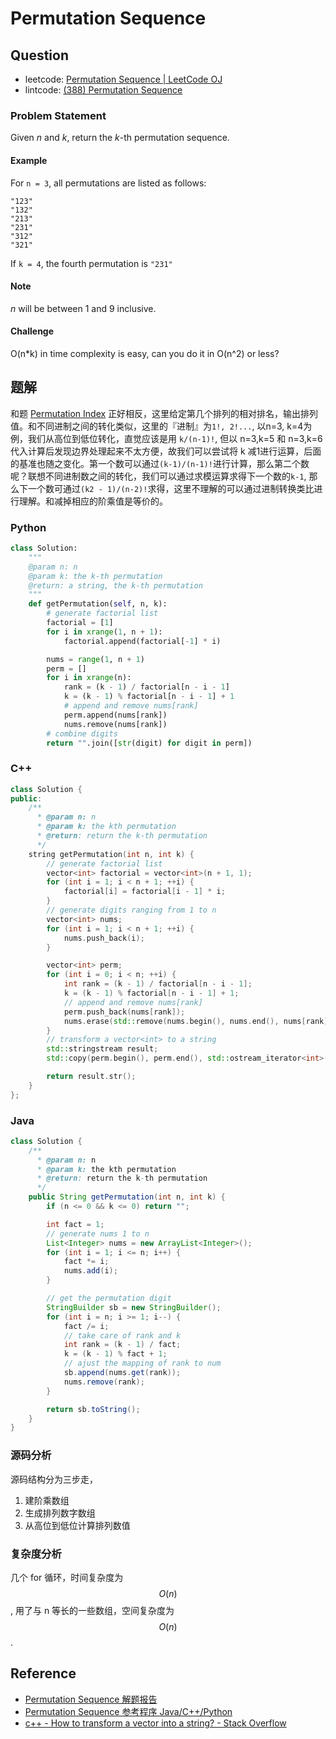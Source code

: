 # Permutation Sequence

## Question

* leetcode: [Permutation Sequence \| LeetCode OJ](https://leetcode.com/problems/permutation-sequence/)
* lintcode: [\(388\) Permutation Sequence](http://www.lintcode.com/en/problem/permutation-sequence/)

### Problem Statement

Given _n_ and _k_, return the _k_-th permutation sequence.

#### Example

For `n = 3`, all permutations are listed as follows:

```text
"123"
"132"
"213"
"231"
"312"
"321"
```

If `k = 4`, the fourth permutation is `"231"`

#### Note

_n_ will be between 1 and 9 inclusive.

#### Challenge

O\(n\*k\) in time complexity is easy, can you do it in O\(n^2\) or less?

## 题解

和题 [Permutation Index](http://algorithm.yuanbin.me/zh-hans/exhaustive_search/permutation_index.html) 正好相反，这里给定第几个排列的相对排名，输出排列值。和不同进制之间的转化类似，这里的『进制』为`1!, 2!...`, 以n=3, k=4为例，我们从高位到低位转化，直觉应该是用 `k/(n-1)!`, 但以 n=3,k=5 和 n=3,k=6 代入计算后发现边界处理起来不太方便，故我们可以尝试将 k 减1进行运算，后面的基准也随之变化。第一个数可以通过`(k-1)/(n-1)!`进行计算，那么第二个数呢？联想不同进制数之间的转化，我们可以通过求模运算求得下一个数的`k-1`, 那么下一个数可通过`(k2 - 1)/(n-2)!`求得，这里不理解的可以通过进制转换类比进行理解。和减掉相应的阶乘值是等价的。

### Python

```python
class Solution:
    """
    @param n: n
    @param k: the k-th permutation
    @return: a string, the k-th permutation
    """
    def getPermutation(self, n, k):
        # generate factorial list
        factorial = [1]
        for i in xrange(1, n + 1):
            factorial.append(factorial[-1] * i)

        nums = range(1, n + 1)
        perm = []
        for i in xrange(n):
            rank = (k - 1) / factorial[n - i - 1]
            k = (k - 1) % factorial[n - i - 1] + 1
            # append and remove nums[rank]
            perm.append(nums[rank])
            nums.remove(nums[rank])
        # combine digits
        return "".join([str(digit) for digit in perm])
```

### C++

```cpp
class Solution {
public:
    /**
      * @param n: n
      * @param k: the kth permutation
      * @return: return the k-th permutation
      */
    string getPermutation(int n, int k) {
        // generate factorial list
        vector<int> factorial = vector<int>(n + 1, 1);
        for (int i = 1; i < n + 1; ++i) {
            factorial[i] = factorial[i - 1] * i;
        }
        // generate digits ranging from 1 to n
        vector<int> nums;
        for (int i = 1; i < n + 1; ++i) {
            nums.push_back(i);
        }

        vector<int> perm;
        for (int i = 0; i < n; ++i) {
            int rank = (k - 1) / factorial[n - i - 1];
            k = (k - 1) % factorial[n - i - 1] + 1;
            // append and remove nums[rank]
            perm.push_back(nums[rank]);
            nums.erase(std::remove(nums.begin(), nums.end(), nums[rank]), nums.end());
        }
        // transform a vector<int> to a string
        std::stringstream result;
        std::copy(perm.begin(), perm.end(), std::ostream_iterator<int>(result, ""));

        return result.str();
    }
};
```

### Java

```java
class Solution {
    /**
      * @param n: n
      * @param k: the kth permutation
      * @return: return the k-th permutation
      */
    public String getPermutation(int n, int k) {
        if (n <= 0 && k <= 0) return "";

        int fact = 1;
        // generate nums 1 to n
        List<Integer> nums = new ArrayList<Integer>();
        for (int i = 1; i <= n; i++) {
            fact *= i;
            nums.add(i);
        }

        // get the permutation digit
        StringBuilder sb = new StringBuilder();
        for (int i = n; i >= 1; i--) {
            fact /= i;
            // take care of rank and k
            int rank = (k - 1) / fact;
            k = (k - 1) % fact + 1;
            // ajust the mapping of rank to num
            sb.append(nums.get(rank));
            nums.remove(rank);
        }

        return sb.toString();
    }
}
```

### 源码分析

源码结构分为三步走，

1. 建阶乘数组
2. 生成排列数字数组
3. 从高位到低位计算排列数值

### 复杂度分析

几个 for 循环，时间复杂度为 $$O(n)$$, 用了与 n 等长的一些数组，空间复杂度为 $$O(n)$$.

## Reference

* [Permutation Sequence 解题报告](http://blog.sina.com.cn/s/blog_eb52001d0102v1ss.html)
* [Permutation Sequence 参考程序 Java/C++/Python](http://www.jiuzhang.com/solutions/permutation-sequence/)
* [c++ - How to transform a vector into a string? - Stack Overflow](http://stackoverflow.com/questions/2518979/how-to-transform-a-vectorint-into-a-string)

